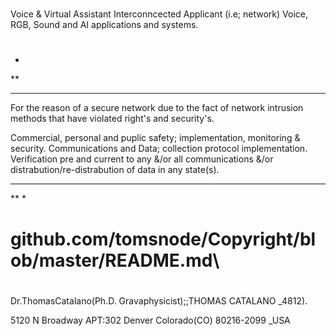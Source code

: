 #
##
###
 
Voice & Virtual Assistant Interconncected Applicant (i.e; network) Voice, RGB, Sound and AI applications and systems.

###
##
#

*
**
***

For the reason of a secure network due to the fact of network intrusion methods that have violated right's
and security's.

Commercial, personal and puplic safety;  implementation, monitoring & security.
Communications and Data; collection protocol implementation.
Verification pre and current to any &/or all communications &/or distrabution/re-distrabution of data in any state(s).

***
**
*


# github.com/tomsnode/Copyright/blob/master/README.md\

#
Dr.ThomasCatalano(Ph.D. Gravaphysicist);;THOMAS CATALANO _4812).

5120 N Broadway APT:302 Denver Colorado(CO) 80216-2099 _USA
